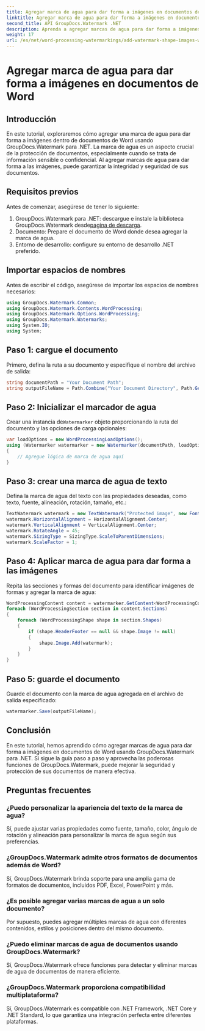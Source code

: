 ```yaml
---
title: Agregar marca de agua para dar forma a imágenes en documentos de Word
linktitle: Agregar marca de agua para dar forma a imágenes en documentos de Word
second_title: API GroupDocs.Watermark .NET
description: Aprenda a agregar marcas de agua para dar forma a imágenes en documentos de Word usando GroupDocs.Watermark para .NET. Mejore la seguridad de los documentos con este tutorial.
weight: 17
url: /es/net/word-processing-watermarkings/add-watermark-shape-images-word-docs/
---
```


# Agregar marca de agua para dar forma a imágenes en documentos de Word

## Introducción
En este tutorial, exploraremos cómo agregar una marca de agua para dar forma a imágenes dentro de documentos de Word usando GroupDocs.Watermark para .NET. La marca de agua es un aspecto crucial de la protección de documentos, especialmente cuando se trata de información sensible o confidencial. Al agregar marcas de agua para dar forma a las imágenes, puede garantizar la integridad y seguridad de sus documentos.
## Requisitos previos
Antes de comenzar, asegúrese de tener lo siguiente:
1.  GroupDocs.Watermark para .NET: descargue e instale la biblioteca GroupDocs.Watermark desde[pagina de descarga](https://releases.groupdocs.com/Watermark/net/).
2. Documento: Prepare el documento de Word donde desea agregar la marca de agua.
3. Entorno de desarrollo: configure su entorno de desarrollo .NET preferido.
## Importar espacios de nombres
Antes de escribir el código, asegúrese de importar los espacios de nombres necesarios:
```csharp
using GroupDocs.Watermark.Common;
using GroupDocs.Watermark.Contents.WordProcessing;
using GroupDocs.Watermark.Options.WordProcessing;
using GroupDocs.Watermark.Watermarks;
using System.IO;
using System;
```
## Paso 1: cargue el documento
Primero, defina la ruta a su documento y especifique el nombre del archivo de salida:
```csharp
string documentPath = "Your Document Path";
string outputFileName = Path.Combine("Your Document Directory", Path.GetFileName(documentPath));
```
## Paso 2: Inicializar el marcador de agua
 Crear una instancia de`Watermarker` objeto proporcionando la ruta del documento y las opciones de carga opcionales:
```csharp
var loadOptions = new WordProcessingLoadOptions();
using (Watermarker watermarker = new Watermarker(documentPath, loadOptions))
{
    // Agregue lógica de marca de agua aquí
}
```
## Paso 3: crear una marca de agua de texto
Defina la marca de agua del texto con las propiedades deseadas, como texto, fuente, alineación, rotación, tamaño, etc.:
```csharp
TextWatermark watermark = new TextWatermark("Protected image", new Font("Arial", 8));
watermark.HorizontalAlignment = HorizontalAlignment.Center;
watermark.VerticalAlignment = VerticalAlignment.Center;
watermark.RotateAngle = 45;
watermark.SizingType = SizingType.ScaleToParentDimensions;
watermark.ScaleFactor = 1;
```
## Paso 4: Aplicar marca de agua para dar forma a las imágenes
Repita las secciones y formas del documento para identificar imágenes de formas y agregar la marca de agua:
```csharp
WordProcessingContent content = watermarker.GetContent<WordProcessingContent>();
foreach (WordProcessingSection section in content.Sections)
{
    foreach (WordProcessingShape shape in section.Shapes)
    {
        if (shape.HeaderFooter == null && shape.Image != null)
        {
            shape.Image.Add(watermark);
        }
    }
}
```
## Paso 5: guarde el documento
Guarde el documento con la marca de agua agregada en el archivo de salida especificado:
```csharp
watermarker.Save(outputFileName);
```

## Conclusión
En este tutorial, hemos aprendido cómo agregar marcas de agua para dar forma a imágenes en documentos de Word usando GroupDocs.Watermark para .NET. Si sigue la guía paso a paso y aprovecha las poderosas funciones de GroupDocs.Watermark, puede mejorar la seguridad y protección de sus documentos de manera efectiva.
## Preguntas frecuentes
### ¿Puedo personalizar la apariencia del texto de la marca de agua?
Sí, puede ajustar varias propiedades como fuente, tamaño, color, ángulo de rotación y alineación para personalizar la marca de agua según sus preferencias.
### ¿GroupDocs.Watermark admite otros formatos de documentos además de Word?
Sí, GroupDocs.Watermark brinda soporte para una amplia gama de formatos de documentos, incluidos PDF, Excel, PowerPoint y más.
### ¿Es posible agregar varias marcas de agua a un solo documento?
Por supuesto, puedes agregar múltiples marcas de agua con diferentes contenidos, estilos y posiciones dentro del mismo documento.
### ¿Puedo eliminar marcas de agua de documentos usando GroupDocs.Watermark?
Sí, GroupDocs.Watermark ofrece funciones para detectar y eliminar marcas de agua de documentos de manera eficiente.
### ¿GroupDocs.Watermark proporciona compatibilidad multiplataforma?
Sí, GroupDocs.Watermark es compatible con .NET Framework, .NET Core y .NET Standard, lo que garantiza una integración perfecta entre diferentes plataformas.